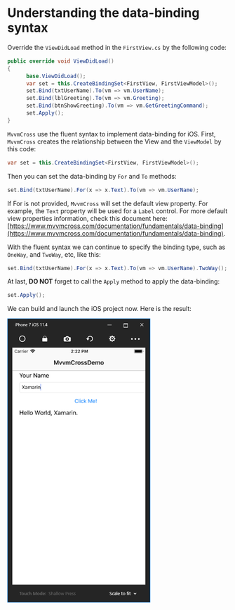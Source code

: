 # Understanding the data-binding syntax

Override the `ViewDidLoad` method in the `FirstView.cs` by the following code:

```csharp
public override void ViewDidLoad()
{
      base.ViewDidLoad();
      var set = this.CreateBindingSet<FirstView, FirstViewModel>();
      set.Bind(txtUserName).To(vm => vm.UserName);
      set.Bind(lblGreeting).To(vm => vm.Greeting);
      set.Bind(btnShowGreeting).To(vm => vm.GetGreetingCommand);
      set.Apply();
}
```

`MvvmCross` use the fluent syntax to implement data-binding for iOS. First, `MvvmCross` creates the relationship between the View and the `ViewModel` by this code:

```csharp
var set = this.CreateBindingSet<FirstView, FirstViewModel>();
```

Then you can set the data-binding by `For` and `To` methods:

```csharp
set.Bind(txtUserName).For(x => x.Text).To(vm => vm.UserName);
```

If For is not provided, `MvvmCross` will set the default view property. For example, the `Text` property will be used for a `Label` control. For more default view properties information, check this document here: [https://www.mvvmcross.com/documentation/fundamentals/data-binding](https://www.mvvmcross.com/documentation/fundamentals/data-binding).

With the fluent syntax we can continue to specify the binding type, such as `OneWay`, and `TwoWay`, etc, like this:

```csharp
set.Bind(txtUserName).For(x => x.Text).To(vm => vm.UserName).TwoWay();
```

At last, **DO NOT** forget to call the `Apply` method to apply the data-binding:

```csharp
set.Apply();
```

We can build and launch the iOS project now. Here is the result:

![](../.gitbook/assets/image%20%2814%29.png)


